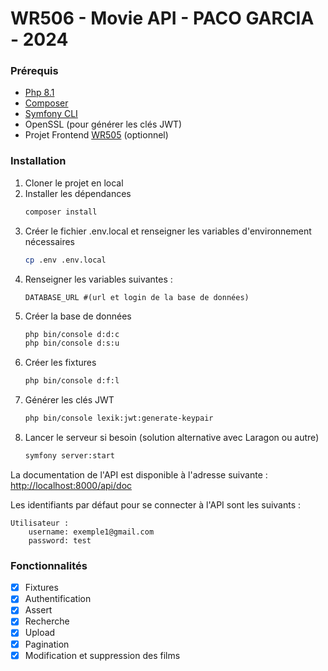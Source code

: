 
# WR506 - Movie API - PACO GARCIA - 2024

### Prérequis

- [Php 8.1](https://www.php.net/downloads)
- [Composer](https://getcomposer.org/download/)
- [Symfony CLI](https://symfony.com/download)
- OpenSSL (pour générer les clés JWT)
- Projet Frontend [WR505](https://github.com/GarciaPaco/S5VueJSTD2) (optionnel)

### Installation

1. Cloner le projet en local
2. Installer les dépendances
    ```bash
    composer install
    ```
3. Créer le fichier .env.local et renseigner les variables d'environnement nécessaires
    ```bash
    cp .env .env.local
    ```
4. Renseigner les variables suivantes :
    ```dotenv
    DATABASE_URL #(url et login de la base de données)
    ```
5. Créer la base de données
    ```bash
    php bin/console d:d:c
    php bin/console d:s:u
    ```
6. Créer les fixtures
    ```bash
    php bin/console d:f:l
    ```
7. Générer les clés JWT
    ```bash
    php bin/console lexik:jwt:generate-keypair
    ```
8. Lancer le serveur si besoin (solution alternative avec Laragon ou autre)
    ```bash
    symfony server:start
    ```

La documentation de l'API est disponible à l'adresse suivante : [http://localhost:8000/api/doc](http://localhost:8000/api/docs)

Les identifiants par défaut pour se connecter à l'API sont les suivants :

```
Utilisateur :
    username: exemple1@gmail.com
    password: test

```

### Fonctionnalités

- [x] Fixtures
- [x] Authentification
- [x] Assert
- [x] Recherche
- [x] Upload
- [x] Pagination
- [x] Modification et suppression des films